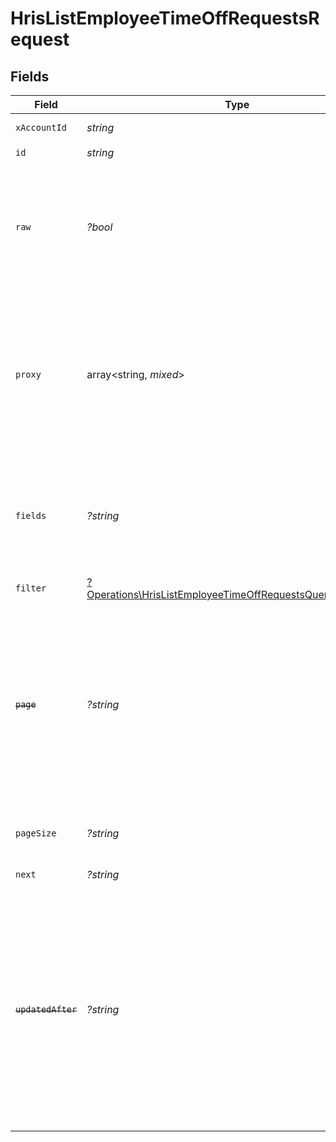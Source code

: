 # HrisListEmployeeTimeOffRequestsRequest


## Fields

| Field                                                                                                                                                                                                                     | Type                                                                                                                                                                                                                      | Required                                                                                                                                                                                                                  | Description                                                                                                                                                                                                               | Example                                                                                                                                                                                                                   |
| ------------------------------------------------------------------------------------------------------------------------------------------------------------------------------------------------------------------------- | ------------------------------------------------------------------------------------------------------------------------------------------------------------------------------------------------------------------------- | ------------------------------------------------------------------------------------------------------------------------------------------------------------------------------------------------------------------------- | ------------------------------------------------------------------------------------------------------------------------------------------------------------------------------------------------------------------------- | ------------------------------------------------------------------------------------------------------------------------------------------------------------------------------------------------------------------------- |
| `xAccountId`                                                                                                                                                                                                              | *string*                                                                                                                                                                                                                  | :heavy_check_mark:                                                                                                                                                                                                        | The account identifier                                                                                                                                                                                                    |                                                                                                                                                                                                                           |
| `id`                                                                                                                                                                                                                      | *string*                                                                                                                                                                                                                  | :heavy_check_mark:                                                                                                                                                                                                        | N/A                                                                                                                                                                                                                       |                                                                                                                                                                                                                           |
| `raw`                                                                                                                                                                                                                     | *?bool*                                                                                                                                                                                                                   | :heavy_minus_sign:                                                                                                                                                                                                        | Indicates that the raw request result should be returned in addition to the mapped result (default value is false)                                                                                                        |                                                                                                                                                                                                                           |
| `proxy`                                                                                                                                                                                                                   | array<string, *mixed*>                                                                                                                                                                                                    | :heavy_minus_sign:                                                                                                                                                                                                        | Query parameters that can be used to pass through parameters to the underlying provider request by surrounding them with 'proxy' key                                                                                      |                                                                                                                                                                                                                           |
| `fields`                                                                                                                                                                                                                  | *?string*                                                                                                                                                                                                                 | :heavy_minus_sign:                                                                                                                                                                                                        | The comma separated list of fields that will be returned in the response (if empty, all fields are returned)                                                                                                              | id,remote_id,employee_id,remote_employee_id,approver_id,remote_approver_id,status,type,start_date,end_date,start_half_day,end_half_day,duration,time_off_policy_id,remote_time_off_policy_id,reason,created_at,updated_at |
| `filter`                                                                                                                                                                                                                  | [?Operations\HrisListEmployeeTimeOffRequestsQueryParamFilter](../../Models/Operations/HrisListEmployeeTimeOffRequestsQueryParamFilter.md)                                                                                 | :heavy_minus_sign:                                                                                                                                                                                                        | HRIS Time Off filters                                                                                                                                                                                                     |                                                                                                                                                                                                                           |
| ~~`page`~~                                                                                                                                                                                                                | *?string*                                                                                                                                                                                                                 | :heavy_minus_sign:                                                                                                                                                                                                        | : warning: ** DEPRECATED **: This will be removed in a future release, please migrate away from it as soon as possible.<br/><br/>The page number of the results to fetch                                                  |                                                                                                                                                                                                                           |
| `pageSize`                                                                                                                                                                                                                | *?string*                                                                                                                                                                                                                 | :heavy_minus_sign:                                                                                                                                                                                                        | The number of results per page (default value is 25)                                                                                                                                                                      |                                                                                                                                                                                                                           |
| `next`                                                                                                                                                                                                                    | *?string*                                                                                                                                                                                                                 | :heavy_minus_sign:                                                                                                                                                                                                        | The unified cursor                                                                                                                                                                                                        |                                                                                                                                                                                                                           |
| ~~`updatedAfter`~~                                                                                                                                                                                                        | *?string*                                                                                                                                                                                                                 | :heavy_minus_sign:                                                                                                                                                                                                        | : warning: ** DEPRECATED **: This will be removed in a future release, please migrate away from it as soon as possible.<br/><br/>Use a string with a date to only select results updated after that given date            | 2020-01-01T00:00:00.000Z                                                                                                                                                                                                  |